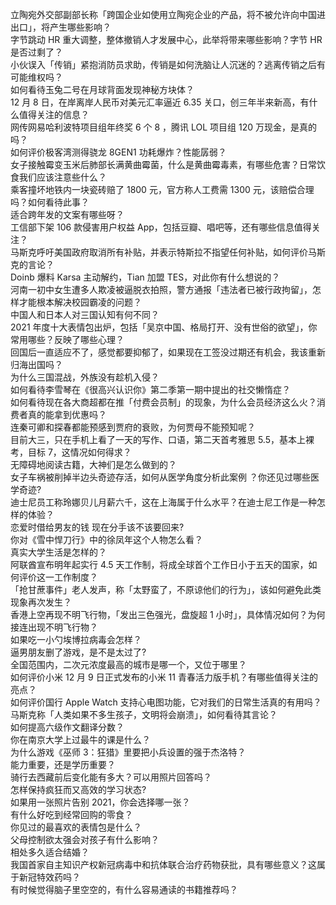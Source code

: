 立陶宛外交部副部长称「跨国企业如使用立陶宛企业的产品，将不被允许向中国进出口」，将产生哪些影响？  
字节跳动 HR 重大调整，整体撤销人才发展中心，此举将带来哪些影响？字节 HR 是否过剩了？  
小伙误入「传销」紧抱消防员求助，传销是如何洗脑让人沉迷的？逃离传销之后有可能维权吗？  
如何看待玉兔二号在月球背面发现神秘方块体？  
12 月 8 日，在岸离岸人民币对美元汇率逼近 6.35 关口，创三年半来新高，有什么值得关注的信息？  
网传网易哈利波特项目组年终奖 6 个 8 ，腾讯 LOL 项目组 120 万现金，是真的吗？  
如何评价极客湾测得骁龙 8GEN1 功耗爆炸？性能孱弱？  
女子接触霉变玉米后肺部长满黄曲霉菌，什么是黄曲霉毒素，有哪些危害？日常饮食我们应该注意些什么？  
乘客撞坏地铁内一块瓷砖赔了 1800 元，官方称人工费需 1300 元，该赔偿合理吗？如何看待此事？  
适合跨年发的文案有哪些呀？  
工信部下架 106 款侵害用户权益 App，包括豆瓣、唱吧等，还有哪些信息值得关注？  
马斯克呼吁美国政府取消所有补贴，并表示特斯拉不指望任何补贴，如何评价马斯克的言论？  
Doinb 爆料 Karsa 主动解约，Tian 加盟 TES，对此你有什么想说的？  
河南一初中女生遭多人欺凌被逼脱衣拍照，警方通报「违法者已被行政拘留」，怎样才能根本解决校园霸凌的问题？  
中国人和日本人对三国认知有何不同？  
2021 年度十大表情包出炉，包括「吴京中国、格局打开、没有世俗的欲望」，你常用哪些？反映了哪些心理？  
回国后一直适应不了，感觉都要抑郁了，如果现在工签没过期还有机会，我该重新归海出国吗？  
为什么三国混战，外族没有趁机入侵？  
如何看待李雪琴在《很高兴认识你》第二季第一期中提出的社交懒惰症？  
如何看待现在各大商超都在推「付费会员制」的现象，为什么会员经济这么火？消费者真的能拿到优惠吗？  
连秦可卿和探春都能预感到贾府的衰败，为何贾母不能预知呢？  
目前大三，只在手机上看了一天的写作、口语，第二天首考雅思 5.5，基本上裸考，目标 7，这情况如何得求？  
无障碍地阅读古籍，大神们是怎么做到的？  
女子车祸被削掉半边头奇迹存活，如何从医学角度分析此案例 ？你还见过哪些医学奇迹?  
迪士尼员工称玲娜贝儿月薪六千，这在上海属于什么水平？在迪士尼工作是一种怎样的体验？  
恋爱时借给男友的钱 现在分手该不该要回来?  
你对《雪中悍刀行》中的徐凤年这个人物怎么看？  
真实大学生活是怎样的？  
阿联酋宣布明年起实行 4.5 天工作制，将成全球首个工作日小于五天的国家，如何评价这一工作制度？  
「抢甘蔗事件」老人发声，称「太野蛮了，不原谅他们的行为」，该如何避免此类现象再次发生？  
香港上空再现不明飞行物，「发出三色强光，盘旋超 1 小时」，具体情况如何？为何接连出现不明飞行物？  
如果吃一小勺埃博拉病毒会怎样？  
逼男朋友删了游戏，是不是太过了?  
全国范围内，二次元浓度最高的城市是哪一个，又位于哪里？  
如何评价小米 12 月 9 日正式发布的小米 11 青春活力版手机？有哪些值得关注的亮点？  
如何评价国行 Apple Watch 支持心电图功能，它对我们的日常生活真的有用吗？  
马斯克称「人类如果不多生孩子，文明将会崩溃」，如何看待其言论？  
如何提高六级作文翻译分数？  
你在南京大学上过最牛的课是什么？  
为什么游戏《巫师 3：狂猎》里要把小兵设置的强于杰洛特？  
能力重要，还是学历重要？  
骑行去西藏前后变化能有多大？可以用照片回答吗？  
怎样保持疯狂而又高效的学习状态?  
如果用一张照片告别 2021，你会选择哪一张？  
有什么好吃到经常回购的零食？  
你见过的最喜欢的表情包是什么？  
父母控制欲太强会对孩子有什么影响？  
相处多久适合结婚？  
我国首家自主知识产权新冠病毒中和抗体联合治疗药物获批，具有哪些意义？这属于新冠特效药吗？  
有时候觉得脑子里空空的，有什么容易通读的书籍推荐吗？  
